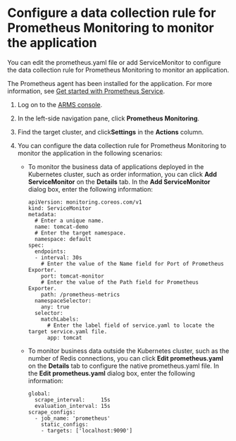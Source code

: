 # Configure a data collection rule for Prometheus Monitoring to monitor the application

You can edit the prometheus.yaml file or add ServiceMonitor to configure the data collection rule for Prometheus Monitoring to monitor an application.

The Prometheus agent has been installed for the application. For more information, see [Get started with Prometheus Service]().

1.  Log on to the [ARMS console](https://arms-ap-southeast-1.console.aliyun.com/#/home).

2.  In the left-side navigation pane, click **Prometheus Monitoring**.

3.  Find the target cluster, and click**Settings** in the **Actions** column.

4.  You can configure the data collection rule for Prometheus Monitoring to monitor the application in the following scenarios:

    -   To monitor the business data of applications deployed in the Kubernetes cluster, such as order information, you can click **Add ServiceMonitor** on the **Details** tab. In the **Add ServiceMonitor** dialog box, enter the following information:

        ```
        apiVersion: monitoring.coreos.com/v1
        kind: ServiceMonitor
        metadata:
          # Enter a unique name.
          name: tomcat-demo
          # Enter the target namespace.
          namespace: default
        spec:
          endpoints:
          - interval: 30s
            # Enter the value of the Name field for Port of Prometheus Exporter.
            port: tomcat-monitor
            # Enter the value of the Path field for Prometheus Exporter.
            path: /prometheus-metrics
          namespaceSelector:
            any: true
          selector:
            matchLabels:
              # Enter the label field of service.yaml to locate the target service.yaml file.
              app: tomcat
        ```

    -   To monitor business data outside the Kubernetes cluster, such as the number of Redis connections, you can click **Edit prometheus.yaml** on the **Details** tab to configure the native prometheus.yaml file. In the **Edit prometheus.yaml** dialog box, enter the following information:

        ```
        global:
          scrape_interval:     15s
          evaluation_interval: 15s
        scrape_configs:
          - job_name: 'prometheus'
            static_configs:
            - targets: ['localhost:9090']
        ```


